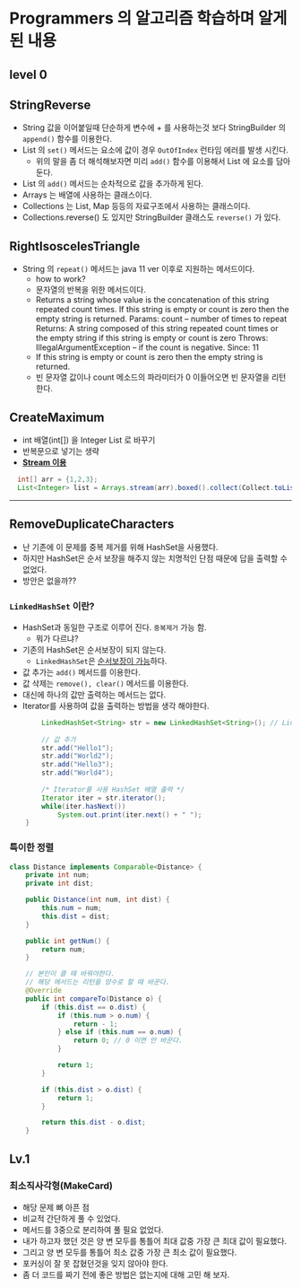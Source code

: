 # Programmers 의 알고리즘 학습하며 알게된 내용

## level 0

## StringReverse
- String 값을 이어붙일때 단순하게 변수에 + 를 사용하는것 보다 StringBuilder 의 `append()` 함수를 이용한다.
- List 의 `set()` 메서드는 요소에 값이 경우 `OutOfIndex` 런타임 에러를 발생 시킨다.
  - 위의 말을 좀 더 해석해보자면 미리 `add()` 함수를 이용해서 List 에 요소를 담아둔다.
- List 의 `add()` 메서드는 순차적으로 값을 추가하게 된다.
- Arrays 는 배열에 사용하는 클래스이다.
- Collections 는 List, Map 등등의 자료구조에서 사용하는 클래스이다.
- Collections.reverse() 도 있지만 StringBuilder 클래스도 `reverse()` 가 있다.

## RightIsoscelesTriangle
- String 의 `repeat()` 메서드는 java 11 ver 이후로 지원하는 메서드이다.
  - how to work?
  - 문자열의 반복을 위한 메서드이다.
  - Returns a string whose value is the concatenation of this string repeated count times.
    If this string is empty or count is zero then the empty string is returned.
    Params:
    count – number of times to repeat
    Returns:
    A string composed of this string repeated count times or the empty string if this string is empty or count is zero
    Throws:
    IllegalArgumentException – if the count is negative.
    Since:
    11
  - If this string is empty or count is zero then the empty string is returned.
  - 빈 문자열 값이나 count 메소드의 파라미터가 0 이들어오면 빈 문자열을 리턴한다.

## CreateMaximum

- int 배열(int[]) 을 Integer List 로 바꾸기
- 반복문으로 넣기는 생략
- <B><U>Stream 이용</U></B>
```java
  int[] arr = {1,2,3};
  List<Integer> list = Arrays.stream(arr).boxed().collect(Collect.toList());
```

---
## RemoveDuplicateCharacters

- 난 기존에 이 문제를 중복 제거를 위해 HashSet을 사용했다.
- 하지만 HashSet은 순서 보장을 해주지 않는 치명적인 단점 때문에 답을 출력할 수 없었다.
- 방안은 없을까??

### `LinkedHashSet` 이란?
- HashSet과 동일한 구조로 이루어 진다. `중복제거` 가능 함.
  - 뭐가 다르냐?
- 기존의 HashSet은 순서보장이 되지 않는다. 
  - `LinkedHashSet`은 <U>순서보장이 가능</U>하다.
- 값 추가는 `add()` 메서드를 이용한다.
- 값 삭제는 `remove(), clear()` 메서드를 이용한다.
- 대신에 하나의 값만 출력하는 메서드는 없다.
- Iterator를 사용하여 값을 출력하는 방법을 생각 해야한다.
```java
		LinkedHashSet<String> str = new LinkedHashSet<String>(); // LinkedHashSet 선언
		
		// 값 추가
		str.add("Hello1");
		str.add("World2");
		str.add("Hello3");
		str.add("World4");
		
		/* Iterator를 사용 HashSet 배열 출력 */
		Iterator iter = str.iterator();
		while(iter.hasNext())
			System.out.print(iter.next() + " ");
	}
```

### 특이한 정렬
```java
class Distance implements Comparable<Distance> {
    private int num;
    private int dist;

    public Distance(int num, int dist) {
        this.num = num;
        this.dist = dist;
    }

    public int getNum() {
        return num;
    }

    // 본인이 클 때 바꿔야한다.
    // 해당 메서드는 리턴을 양수로 할 때 바꾼다.
    @Override
    public int compareTo(Distance o) {
        if (this.dist == o.dist) {
            if (this.num > o.num) {
                return - 1;
            } else if (this.num == o.num) {
                return 0; // 0 이면 안 바꾼다.
            }

            return 1;
        }

        if (this.dist > o.dist) {
            return 1;
        }

        return this.dist - o.dist;
    }
```

## Lv.1
### 최소직사각형(MakeCard)

- 해당 문제 뼈 아픈 점
- 비교적 간단하게 풀 수 있었다.
- 메서드를 3중으로 분리하여 풀 필요 없었다.
- 내가 하고자 했던 것은 양 변 모두를 통틀어 최대 값중 가장 큰 최대 값이 필요했다.
- 그리고 양 변 모두를 통틀어 최소 값중 가장 큰 최소 값이 필요했다.
- 포커싱이 잘 못 잡혔던것을 잊지 않아야 한다. 
- 좀 더 코드를 짜기 전에 좋은 방법은 없는지에 대해 고민 해 보자.